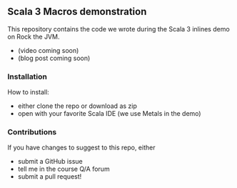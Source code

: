 ## Scala 3 Macros demonstration


This repository contains the code we wrote during the Scala 3 inlines demo on Rock the JVM.
- (video coming soon)
- (blog post coming soon)

### Installation

How to install:
- either clone the repo or download as zip
- open with your favorite Scala IDE (we use Metals in the demo)

### Contributions

If you have changes to suggest to this repo, either
- submit a GitHub issue
- tell me in the course Q/A forum
- submit a pull request!
